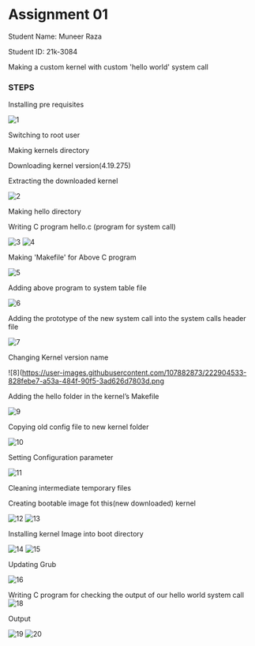 
# Assignment 01

Student Name: Muneer Raza

Student ID: 21k-3084

Making a custom kernel with custom 'hello world' system call

### STEPS
Installing pre requisites

![1](https://user-images.githubusercontent.com/107882873/222903384-8c88c55c-0cb5-4ac1-a493-d43cffface4c.png)

Switching to root user

Making kernels directory

Downloading kernel version(4.19.275)

Extracting the downloaded kernel

![2](https://user-images.githubusercontent.com/107882873/222903434-25de18c2-47fe-4f2d-8422-f6742ede9dcb.png)

Making hello directory

Writing C program hello.c (program for system call)

![3](https://user-images.githubusercontent.com/107882873/222903604-9bf20b1c-9add-41c5-aa85-635c2ffb2d7a.png)
![4](https://user-images.githubusercontent.com/107882873/222903618-9d904b0f-7679-4428-a9e8-0eba5f6e61b2.png)

Making 'Makefile' for Above C program

![5](https://user-images.githubusercontent.com/107882873/222904304-c9e5c2b1-8ffc-4df2-8562-110f8841b518.png)

Adding above program to system table file

![6](https://user-images.githubusercontent.com/107882873/222904413-ddb092b3-2777-4a18-b860-476e45fed4b9.png)

Adding the prototype of the new system call into the system calls header file

![7](https://user-images.githubusercontent.com/107882873/222904503-c23a72fe-a5f7-4c10-bbce-8c2d6bea9c35.png)

Changing Kernel version name

![8](https://user-images.githubusercontent.com/107882873/222904533-828febe7-a53a-484f-90f5-3ad626d7803d.png

Adding the hello folder in the kernel’s Makefile

![9](https://user-images.githubusercontent.com/107882873/222904628-5611268f-a089-4a03-a263-8b3fabb5af89.png)

Copying old config file to new kernel folder

![10](https://user-images.githubusercontent.com/107882873/222904672-282d2471-fd5b-427f-9335-050f63e82c64.png)

Setting Configuration parameter

![11](https://user-images.githubusercontent.com/107882873/222904873-fd91fdc7-4648-494e-81df-1ac140fe6e32.png)

Cleaning intermediate temporary files

Creating bootable image fot this(new downloaded) kernel

![12](https://user-images.githubusercontent.com/107882873/222905054-21fe181c-95c9-4d80-a0d9-bef4ad9ae6e9.png)
![13](https://user-images.githubusercontent.com/107882873/222905486-0c0f3089-89c0-4489-9974-aa1e54e643f3.png)

Installing kernel Image into boot directory

![14](https://user-images.githubusercontent.com/107882873/222905616-d775178b-f3d1-4e0d-b138-67453f33967f.png)
![15](https://user-images.githubusercontent.com/107882873/222905599-094825da-3926-48d6-a36b-73c849c870e7.png)

Updating Grub

![16](https://user-images.githubusercontent.com/107882873/222905637-de5da4d7-04fd-4000-a119-79c2a79b622c.png)

Writing C program for checking the output of our hello world system call
![18](https://user-images.githubusercontent.com/107882873/222905679-31adce2c-bcb6-4775-88a8-2860083cc368.png)

Output

![19](https://user-images.githubusercontent.com/107882873/222905697-bfa54fb6-bf3d-428f-b530-d19c4388741b.png)
![20](https://user-images.githubusercontent.com/107882873/222905701-36c5d16b-1149-4075-88d5-606390534717.png)
